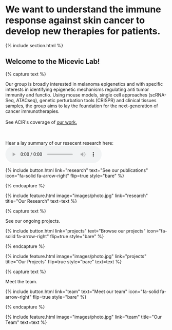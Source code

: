 ---
---

# We want to understand the immune response against skin cancer to develop new therapies for patients. 



{% include section.html %}

## Welcome to the Micevic Lab!

{% capture text %}

Our group is broadly interested in melanoma epigenetics and with specific interests in identifying epigenetic mechanisms regulating anti tumor immunity and functio.   Using mouse models, single cell approaches (scRNA-Seq, ATACseq), genetic perturbation tools (CRISPR) and clinical tissues samples, the group aims to lay the foundation for the next-generation of cancer immunotherapies. 
<br><br>
See ACIR's coverage of <a href="https://acir.org/weekly-digests/2023/august/il-7rhi-cd8-t-cells-keep-cancer-from-making-a-comeback"> our work. </a>

<br><br> Hear a lay summary of our resecent research here: 
<audio controls> 
<source src="https://github.com/miceviclab/home/raw/refs/heads/main/IL-7R+%20Memory%20CD8+%20T%20Cells%20in%20Melanoma%20Antitumor%20Immunity.mp3?raw=true" type= "audio/mpeg"> 
</audio> 


{%
  include button.html
  link="research"
  text="See our publications"
  icon="fa-solid fa-arrow-right"
  flip=true
  style="bare"
%}

{% endcapture %}

{%
  include feature.html
  image="images/photo.jpg"
  link="research"
  title="Our Research"
  text=text
%}

{% capture text %}

See our ongoing projects.

{%
  include button.html
  link="projects"
  text="Browse our projects"
  icon="fa-solid fa-arrow-right"
  flip=true
  style="bare"
%}

{% endcapture %}

{%
  include feature.html
  image="images/photo.jpg"
  link="projects"
  title="Our Projects"
  flip=true
  style="bare"
  text=text
%}

{% capture text %}

Meet the team. 

{%
  include button.html
  link="team"
  text="Meet our team"
  icon="fa-solid fa-arrow-right"
  flip=true
  style="bare"
%}

{% endcapture %}

{%
  include feature.html
  image="images/photo.jpg"
  link="team"
  title="Our Team"
  text=text
%}

